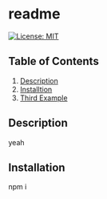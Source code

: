 # readme
  
[![License: MIT](https://img.shields.io/badge/License-MIT-yellow.svg)](https://opensource.org/licenses/MIT)

## Table of Contents
  1. [Description](#description)
  2. [Installtion](#installation)
  3. [Third Example](#third-example)

## Description
yeah

## Installation
npm i

